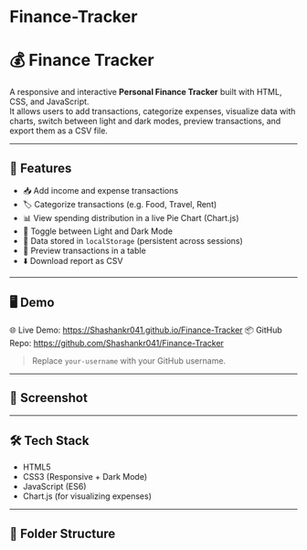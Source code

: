 # Finance-Tracker
# 💰 Finance Tracker

A responsive and interactive **Personal Finance Tracker** built with HTML, CSS, and JavaScript.  
It allows users to add transactions, categorize expenses, visualize data with charts, switch between light and dark modes, preview transactions, and export them as a CSV file.

---

## 🚀 Features

- 📥 Add income and expense transactions
- 🏷️ Categorize transactions (e.g. Food, Travel, Rent)
- 📊 View spending distribution in a live Pie Chart (Chart.js)
- 🌙 Toggle between Light and Dark Mode
- 💾 Data stored in `localStorage` (persistent across sessions)
- 🧾 Preview transactions in a table
- ⬇️ Download report as CSV

---

## 🖥️ Demo

🌐 Live Demo: https://Shashankr041.github.io/Finance-Tracker 
📦 GitHub Repo: https://github.com/Shashankr041/Finance-Tracker

> Replace `your-username` with your GitHub username.

---

## 📸 Screenshot





---

## 🛠️ Tech Stack

- HTML5
- CSS3 (Responsive + Dark Mode)
- JavaScript (ES6)
- Chart.js (for visualizing expenses)

---

## 📂 Folder Structure

